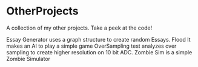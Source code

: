 # OtherProjects
A collection of my other projects. Take a peek at the code! 

Essay Generator uses a graph structure to create random Essays. 
Flood It makes an AI to play a simple game
OverSampling test analyzes over sampling to create higher resolution on 10 bit ADC.
Zombie Sim is a simple Zombie Simulator
